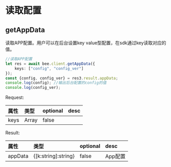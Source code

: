 # 读取配置

## getAppData

读取APP配置。用户可以在后台设置key value型配置，在sdk通过key读取对应的值。

```typescript
//读取APP配置
let res = await bee.client.getAppData({
    keys: ["config", "config_ver"]
});
const {config, config_ver} = res3.result.appData;
console.log(config); //输出后台配置的config的值
console.log(config_ver);
```

Request:

| 属性 | 类型 | optional | desc |
| :--- | :--- | :--- | :--- |
| keys | Array<string> | false |  |

Result:

| 属性 | 类型 | optional | desc |
| :--- | :--- | :--- | :--- |
| appData | {\[k:string\]:string} | false | App配置 |
